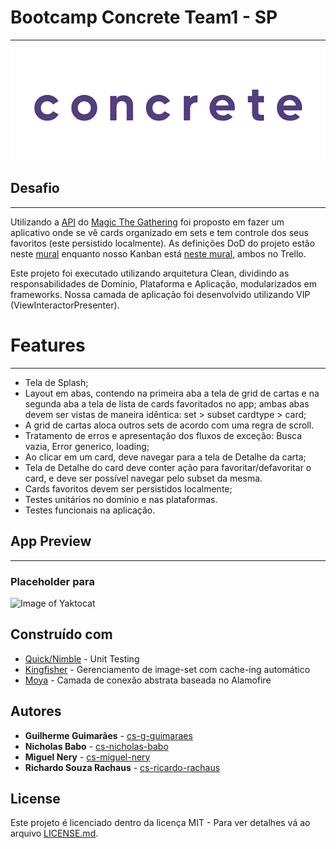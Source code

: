 # Bootcamp Concrete Team1 - SP

---

![Gif](assets/Logo-animado-1.gif)

## Desafio

---

Utilizando a [API](https://docs.magicthegathering.io/) do [Magic The Gathering](https://magicthegathering.io/) foi proposto em fazer um aplicativo onde se vê cards organizado em sets e tem controle dos seus favoritos (este persistido localmente). As definições DoD do projeto estão neste [mural](https://trello.com/b/wlg4Xifo/bootcamp-project) enquanto nosso Kanban está [neste mural](https://trello.com/b/wlg4Xifo/bootcamp-project), ambos no Trello.

Este projeto foi executado utilizando arquitetura Clean, dividindo as responsabilidades de Domínio, Plataforma e Aplicação, modularizados em frameworks. Nossa camada de aplicação foi desenvolvido utilizando VIP (ViewInteractorPresenter).

# Features 

---

- Tela de Splash;
- Layout em abas, contendo na primeira aba a tela de grid de cartas  e na segunda aba a tela de lista de cards favoritados no app; ambas abas devem ser vistas de maneira idêntica: set > subset cardtype > card;
- A grid de cartas aloca outros sets de acordo com uma regra de scroll.
- Tratamento de erros e apresentação dos fluxos de exceção: Busca vazia, Error generico, loading;
- Ao clicar em um card, deve navegar para a tela de Detalhe da carta;
- Tela de Detalhe do card deve conter ação para favoritar/defavoritar o card, e deve ser possível navegar pelo subset da mesma.
- Cards favoritos devem ser persistidos localmente;
- Testes unitários no domínio e nas plataformas.
- Testes funcionais na aplicação.

## App Preview

---

### Placeholder para 

![Image of Yaktocat]()

## Construído com

* [Quick/Nimble](https://github.com/Quick) - Unit Testing
* [Kingfisher](https://github.com/onevcat/Kingfisher/) - Gerenciamento de image-set com cache-ing automático
* [Moya](https://github.com/Moya/Moya) - Camada de conexão abstrata baseada no Alamofire

## Autores

* **Guilherme Guimarães** - [cs-g-guimaraes](https://github.com/cs-g-guimaraes)
* **Nicholas Babo** - [cs-nicholas-babo](https://github.com/cs-nicholas-babo)
* **Miguel Nery** - [cs-miguel-nery](https://github.com/cs-miguel-nery)
* **Richardo Souza Rachaus** - [cs-ricardo-rachaus](https://github.com/cs-ricardo-rachaus)

## License

Este projeto é licenciado dentro da licença MIT - Para ver detalhes vá ao arquivo [LICENSE.md](https://github.com/angular/angular.js/blob/master/LICENSE).

